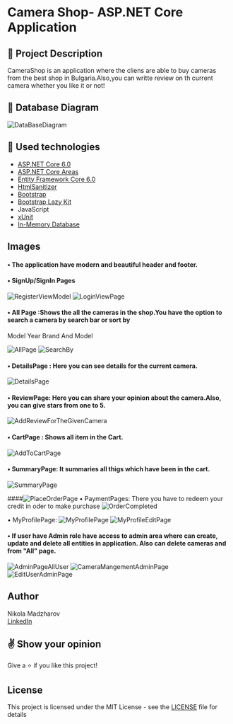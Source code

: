 # Camera Shop- ASP.NET Core Application  


## :pencil: Project Description
CameraShop is an application where the cliens are able to buy cameras from the best shop in Bulgaria.Also,you can writte review on th current camera whether you like it or not!


## :floppy_disk: Database Diagram

![DataBaseDiagram](https://user-images.githubusercontent.com/89745007/206549117-20543a5e-10d2-427f-823b-6ad113a26476.png)





## :hammer: Used technologies
* [ASP.NET Core 6.0](https://dotnet.microsoft.com/en-us/download/dotnet/6.0)
* [ASP.NET Core Areas](https://learn.microsoft.com/en-us/aspnet/core/mvc/controllers/areas?view=aspnetcore-6.0)
* [Entity Framework Core 6.0](https://learn.microsoft.com/en-us/ef/core/)
* [HtmlSanitizer](https://github.com/mganss/HtmlSanitizer)
* [Bootstrap](https://github.com/twbs/bootstrap)
* [Bootstrap Lazy Kit](https://bootstrapbay.github.io/lazy-kit/)
* JavaScript
* [xUnit](https://github.com/xunit/xunit)
* [In-Memory Database](https://learn.microsoft.com/en-us/sql/relational-databases/in-memory-database?view=sql-server-ver16)


## Images
#### • The application have modern and beautiful header and footer.
#### • SignUp/SignIn Pages
![RegisterViewModel](https://user-images.githubusercontent.com/89745007/206549203-aa939925-1b62-4382-8ec6-ea09b96c091c.png)
![LoginViewPage](https://user-images.githubusercontent.com/89745007/206549239-eb25d06b-f782-4bc4-a8b7-7ee8de027c1f.png)





#### • All Page :Shows the all the cameras in the shop.You have the option to search a camera by search bar or sort by 
Model
Year
Brand And Model

![AllPage](https://user-images.githubusercontent.com/89745007/206549451-ad607a13-6421-45f4-8d59-5e35dca08dac.png)
![SearchBy](https://user-images.githubusercontent.com/89745007/206549706-f468a6af-6421-4b6f-9a7a-2a23aac17d77.png)


#### • DetailsPage : Here you can see details for the current camera.
![DetailsPage](https://user-images.githubusercontent.com/89745007/206549779-96b1bdd2-f852-4037-b29e-e42da0933576.png)


#### • ReviewPage: Here you can share your opinion about the camera.Also, you can give stars from one to 5. 
![AddReviewForTheGivenCamera](https://user-images.githubusercontent.com/89745007/206549987-21992c04-0956-4c1f-8ed6-f478accecc47.png)


#### • CartPage : Shows all item in the Cart.
![AddToCartPage](https://user-images.githubusercontent.com/89745007/206550401-eb92dd83-ee24-4b2e-b911-34181f4761f4.png)

#### • SummaryPage: It summaries all thigs which have been in the cart.
![SummaryPage](https://user-images.githubusercontent.com/89745007/206550737-5e1f283e-3eae-4b6a-8b76-8e493c5df35b.png)


####![PlaceOrderPage](https://user-images.githubusercontent.com/89745007/206551472-95e0623d-f4b1-4c6a-b1e4-f8f6b4aaf800.png)
 • PaymentPages: There you have to redeem your credit in oder to make purchase
![OrderCompleted](https://user-images.githubusercontent.com/89745007/206551516-c5b5ef35-7e7c-44d7-adcf-13787054e49f.png)

 • MyProfilePage: 
![MyProfilePage](https://user-images.githubusercontent.com/89745007/206551952-880d18d5-3b21-4140-8a27-936c190628c4.png)
![MyProfileEditPage](https://user-images.githubusercontent.com/89745007/206551959-f5122226-2a88-4dfb-b3a1-bdb2e725fb57.png)


#### • If user have Admin role have access to admin area where can create, update and delete all entities in application. Also can delete cameras and from "All" page.
![AdminPageAllUser](https://user-images.githubusercontent.com/89745007/206551837-d83d0799-878b-457f-828c-531d48ffc355.png)
![CameraMangementAdminPage](https://user-images.githubusercontent.com/89745007/206551851-c1ddd270-d3b3-4667-82ff-45907c798d22.png)
![EditUserAdminPage](https://user-images.githubusercontent.com/89745007/206551884-998949af-1de4-4ad1-9d40-e0a1b07019b5.png)




## Author
Nikola Madzharov
<br />
[LinkedIn](https://www.linkedin.com/in/nikola-madzharov-106b90236/)


## :v: Show your opinion
Give a :star: if you like this project!


## License
This project is licensed under the MIT License - see the [LICENSE](LICENSE) file for details
